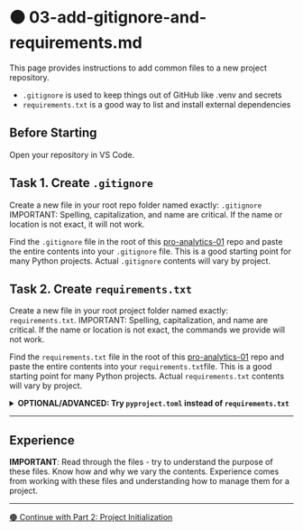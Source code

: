 # 🟠 03-add-gitignore-and-requirements.md

This page provides instructions to add common files to a new project repository.

- `.gitignore` is used to keep things out of GitHub like .venv and secrets
- `requirements.txt` is a good way to list and install external dependencies

## Before Starting

Open your repository in VS Code.

## Task 1. Create `.gitignore`

Create a new file in your root repo folder named exactly: `.gitignore`
IMPORTANT: Spelling, capitalization, and name are critical.
If the name or location is not exact, it will not work.

Find the `.gitignore` file in the root of this [pro-analytics-01](https://github.com/denisecase/pro-analytics-01/) repo and paste the entire contents into your `.gitignore` file.
This is a good starting point for many Python projects.
Actual `.gitignore` contents will vary by project.

## Task 2. Create `requirements.txt`

Create a new file in your root project folder named exactly: `requirements.txt`.
IMPORTANT: Spelling, capitalization, and name are critical. If the name or location is not exact, the commands we provide will not work.

Find the `requirements.txt` file in the root of this [pro-analytics-01](https://github.com/denisecase/pro-analytics-01/) repo and paste the entire contents into your `requirements.txt`file.
This is a good starting point for many Python projects.
Actual `requirements.txt` contents will vary by project.

<details>
<summary><strong>OPTIONAL/ADVANCED: Try <code>pyproject.toml</code> instead of <code>requirements.txt</code></strong></summary>

If you're trying the advanced Option B workflow (`uv` + `pyproject.toml`),  
you can create a `pyproject.toml` file instead of `requirements.txt`.

### Task 2. Advanced Option B: Create `pyproject.toml` instead

Create a file named exactly `pyproject.toml` in your root project folder.

Paste in the following starter content:

```toml
[project]
name = "pro-analytics-01"  # change to your repo name
version = "0.1.0"
description = "Example project using pyproject.toml instead of requirements.txt"
dependencies = [
    # Core package management
    "pip",
    "setuptools",
    "wheel",

    # Logging
    "loguru",

    # Text-to-speech
    "pyttsx3",

    # Jupyter ecosystem
    "ipython",
    "jupyter",
    "ipykernel",
    "ipywidgets",
    "nbdime",
    "jupyterlab-git",

    # Visualization
    "matplotlib",
    "seaborn"
]

[build-system]
requires = ["setuptools", "wheel"]
build-backend = "setuptools.build_meta"

[tool.uv]

```

Just like with `requirements.txt`, we adjust the `dependencies` list in `pyproject.toml` to match the external packages needed for the project.

</details>

---

## Experience

**IMPORTANT**: Read through the files - try to understand the purpose of these files.
Know how and why we vary the contents.
Experience comes from working with these files and understanding how to manage them for a project.

---

[🟠 Continue with Part 2: Project Initialization](PROJECT-INITIALIZATION.md)
